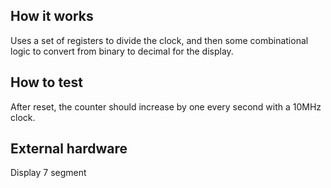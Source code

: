  <!---

This file is used to generate your project datasheet. Please fill in the information below and delete any unused
sections.

You can also include images in this folder and reference them in the markdown. Each image must be less than
512 kb in size, and the combined size of all images must be less than 1 MB.
-->

## How it works

Uses a set of registers to divide the clock, and then some combinational logic to convert from binary to decimal for the display.

## How to test

After reset, the counter should increase by one every second with a 10MHz clock. 

## External hardware

Display 7 segment
